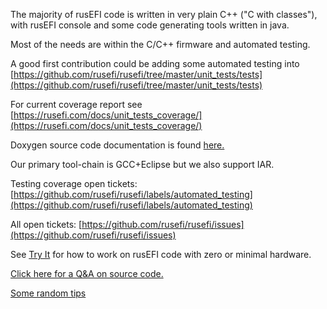 The majority of rusEFI code is written in very plain C++ ("C with classes"), with rusEFI console and some code generating
tools written in java.

Most of the needs are within the C/C++ firmware and automated testing.

A good first contribution could be adding some automated testing into [https://github.com/rusefi/rusefi/tree/master/unit_tests/tests](https://github.com/rusefi/rusefi/tree/master/unit_tests/tests)

For current coverage report see [https://rusefi.com/docs/unit_tests_coverage/](https://rusefi.com/docs/unit_tests_coverage/)

Doxygen source code documentation is found [here.](https://rusefi.com/docs/html/)

Our primary tool-chain is GCC+Eclipse but we also support IAR.

Testing coverage open tickets: [https://github.com/rusefi/rusefi/labels/automated_testing](https://github.com/rusefi/rusefi/labels/automated_testing)

All open tickets: [https://github.com/rusefi/rusefi/issues](https://github.com/rusefi/rusefi/issues)

See [Try It](Try-It) for how to work on rusEFI code with zero or minimal hardware.

[Click here for a Q&A on source code.](http://rusefi.com/forum/viewtopic.php?f=5&t=10)

[Some random tips](Dev-Tips)
